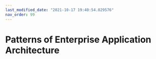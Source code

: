 ```yaml
---
last_modified_date: "2021-10-17 19:40:54.029576"
nav_order: 99
---
```

# Patterns of Enterprise Application Architecture
